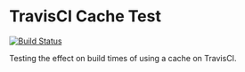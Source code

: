 # TravisCI Cache Test

[![Build Status](https://travis-ci.org/robertjlooby/elm-travis-cache-test.svg?branch=master)](https://travis-ci.org/robertjlooby/elm-travis-cache-test)

Testing the effect on build times of using a cache on TravisCI.
